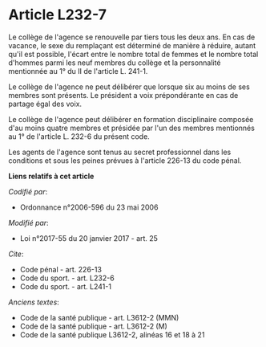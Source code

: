 # Article L232-7

Le collège de l'agence se renouvelle par tiers tous les deux ans. En cas de vacance, le  sexe du remplaçant est déterminé de
manière à réduire, autant qu'il est possible, l'écart entre le nombre total de femmes et le nombre total d'hommes parmi les
neuf membres du collège et la personnalité mentionnée au 1° du II de l'article L. 241-1.

Le collège de l'agence ne peut délibérer que lorsque six au moins de ses membres sont présents. Le président a voix
prépondérante en cas de partage égal des voix. 

Le collège de l'agence peut délibérer en formation disciplinaire composée d'au moins quatre membres et présidée par l'un des
membres mentionnés au 1° de l'article L. 232-6 du présent code. 

Les agents de l'agence sont tenus au secret professionnel dans les conditions et sous les peines prévues à l'article 226-13
du code pénal.

**Liens relatifs à cet article**

_Codifié par_:

  - Ordonnance n°2006-596 du 23 mai 2006

_Modifié par_:

  - Loi n°2017-55 du 20 janvier 2017 - art. 25

_Cite_:

  - Code pénal - art. 226-13
  - Code du sport. - art. L232-6
  - Code du sport. - art. L241-1

_Anciens textes_:

  - Code de la santé publique - art. L3612-2 (MMN)
  - Code de la santé publique - art. L3612-2 (M)
  - Code de la santé publique L3612-2, alinéas 16 et 18 à 21

